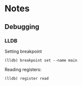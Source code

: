 # Notes



## Debugging
### LLDB

Setting breakpoint
```
(lldb) breakpoint set --name main
```

Reading registers:
```
(lldb) register read
```
